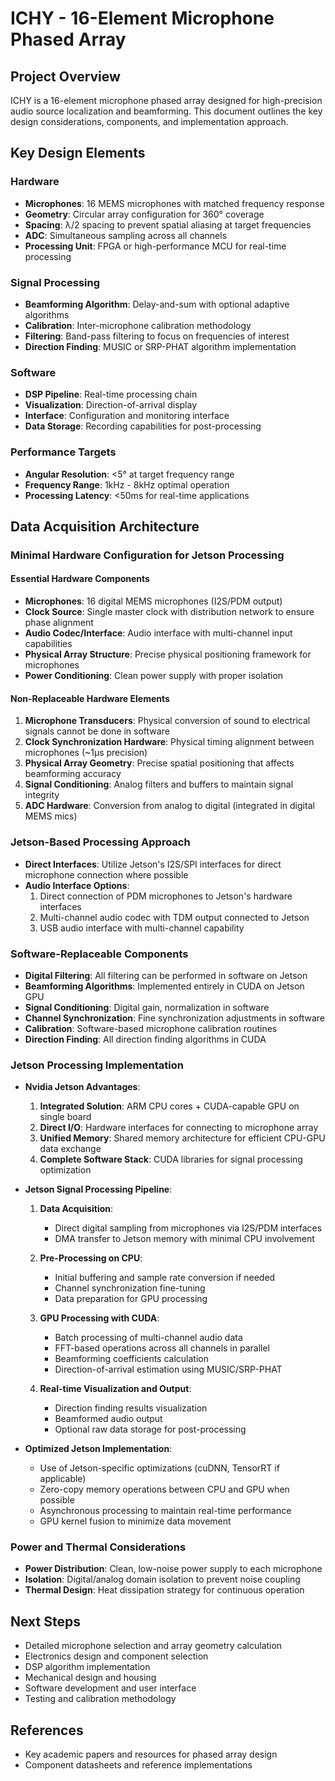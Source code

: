 # ICHY - 16-Element Microphone Phased Array

## Project Overview
ICHY is a 16-element microphone phased array designed for high-precision audio source localization and beamforming. This document outlines the key design considerations, components, and implementation approach.

## Key Design Elements

### Hardware
- **Microphones**: 16 MEMS microphones with matched frequency response
- **Geometry**: Circular array configuration for 360° coverage
- **Spacing**: λ/2 spacing to prevent spatial aliasing at target frequencies
- **ADC**: Simultaneous sampling across all channels
- **Processing Unit**: FPGA or high-performance MCU for real-time processing

### Signal Processing
- **Beamforming Algorithm**: Delay-and-sum with optional adaptive algorithms
- **Calibration**: Inter-microphone calibration methodology
- **Filtering**: Band-pass filtering to focus on frequencies of interest
- **Direction Finding**: MUSIC or SRP-PHAT algorithm implementation

### Software
- **DSP Pipeline**: Real-time processing chain
- **Visualization**: Direction-of-arrival display
- **Interface**: Configuration and monitoring interface
- **Data Storage**: Recording capabilities for post-processing

### Performance Targets
- **Angular Resolution**: <5° at target frequency range
- **Frequency Range**: 1kHz - 8kHz optimal operation
- **Processing Latency**: <50ms for real-time applications

## Data Acquisition Architecture

### Minimal Hardware Configuration for Jetson Processing

#### Essential Hardware Components
- **Microphones**: 16 digital MEMS microphones (I2S/PDM output)
- **Clock Source**: Single master clock with distribution network to ensure phase alignment
- **Audio Codec/Interface**: Audio interface with multi-channel input capabilities
- **Physical Array Structure**: Precise physical positioning framework for microphones
- **Power Conditioning**: Clean power supply with proper isolation

#### Non-Replaceable Hardware Elements
1. **Microphone Transducers**: Physical conversion of sound to electrical signals cannot be done in software
2. **Clock Synchronization Hardware**: Physical timing alignment between microphones (~1μs precision)
3. **Physical Array Geometry**: Precise spatial positioning that affects beamforming accuracy
4. **Signal Conditioning**: Analog filters and buffers to maintain signal integrity
5. **ADC Hardware**: Conversion from analog to digital (integrated in digital MEMS mics)

### Jetson-Based Processing Approach
- **Direct Interfaces**: Utilize Jetson's I2S/SPI interfaces for direct microphone connection where possible
- **Audio Interface Options**:
  1. Direct connection of PDM microphones to Jetson's hardware interfaces
  2. Multi-channel audio codec with TDM output connected to Jetson
  3. USB audio interface with multi-channel capability

### Software-Replaceable Components
- **Digital Filtering**: All filtering can be performed in software on Jetson
- **Beamforming Algorithms**: Implemented entirely in CUDA on Jetson GPU
- **Signal Conditioning**: Digital gain, normalization in software
- **Channel Synchronization**: Fine synchronization adjustments in software
- **Calibration**: Software-based microphone calibration routines
- **Direction Finding**: All direction finding algorithms in CUDA

### Jetson Processing Implementation
- **Nvidia Jetson Advantages**:
  1. **Integrated Solution**: ARM CPU cores + CUDA-capable GPU on single board
  2. **Direct I/O**: Hardware interfaces for connecting to microphone array
  3. **Unified Memory**: Shared memory architecture for efficient CPU-GPU data exchange
  4. **Complete Software Stack**: CUDA libraries for signal processing optimization
  
- **Jetson Signal Processing Pipeline**:
  1. **Data Acquisition**: 
     - Direct digital sampling from microphones via I2S/PDM interfaces
     - DMA transfer to Jetson memory with minimal CPU involvement
  
  2. **Pre-Processing on CPU**:
     - Initial buffering and sample rate conversion if needed
     - Channel synchronization fine-tuning
     - Data preparation for GPU processing
  
  3. **GPU Processing with CUDA**:
     - Batch processing of multi-channel audio data
     - FFT-based operations across all channels in parallel
     - Beamforming coefficients calculation
     - Direction-of-arrival estimation using MUSIC/SRP-PHAT
  
  4. **Real-time Visualization and Output**:
     - Direction finding results visualization
     - Beamformed audio output
     - Optional raw data storage for post-processing

- **Optimized Jetson Implementation**:
  - Use of Jetson-specific optimizations (cuDNN, TensorRT if applicable)
  - Zero-copy memory operations between CPU and GPU when possible
  - Asynchronous processing to maintain real-time performance
  - GPU kernel fusion to minimize data movement

### Power and Thermal Considerations
- **Power Distribution**: Clean, low-noise power supply to each microphone
- **Isolation**: Digital/analog domain isolation to prevent noise coupling
- **Thermal Design**: Heat dissipation strategy for continuous operation

## Next Steps
- Detailed microphone selection and array geometry calculation
- Electronics design and component selection
- DSP algorithm implementation
- Mechanical design and housing
- Software development and user interface
- Testing and calibration methodology

## References
- Key academic papers and resources for phased array design
- Component datasheets and reference implementations